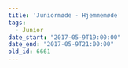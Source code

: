 ```yaml
---
title: 'Juniormøde - Hjemmemøde'
tags:
  - Junior
date_start: "2017-05-9T19:00:00"
date_end: "2017-05-9T21:00:00"
old_id: 6661
---
```

